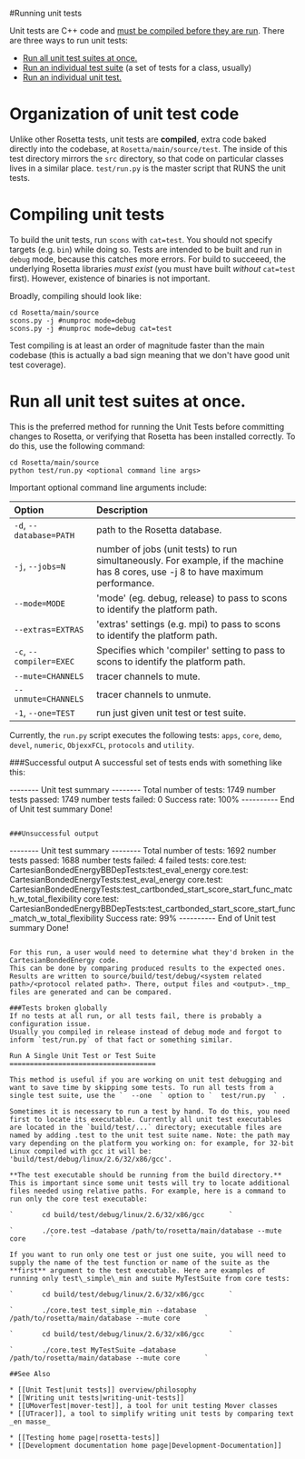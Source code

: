 #Running unit tests

Unit tests are C++ code and [must be compiled before they are run](#compiling-unit-tests). 
There are three ways to run unit tests:

-   [Run all unit test suites at once.](#run-all-unit-test-suites-at-once)
-   [Run an individual test suite](#run-a-single-unit-test-or-test-suite) (a set of tests for a class, usually)
-   [Run an individual unit test.](#run-a-single-unit-test-or-test-suite)

Organization of unit test code
================================
Unlike other Rosetta tests, unit tests are **compiled**, extra code baked directly into the codebase, at `Rosetta/main/source/test`. 
The inside of this test directory mirrors the `src` directory, so that code on particular classes lives in a similar place. 
`test/run.py` is the master script that RUNS the unit tests.

Compiling unit tests
====================
To build the unit tests, run `scons` with `cat=test`. You should not specify targets (e.g. `bin`) while doing so. Tests are intended to be built and run in `debug` mode, because this catches more errors. For build to succeeed, the underlying Rosetta libraries *must exist* (you must have built *without* `cat=test` first). However, existence of binaries is not important.

Broadly, compiling should look like:

```
cd Rosetta/main/source
scons.py -j #numproc mode=debug
scons.py -j #numproc mode=debug cat=test
```

Test compiling is at least an order of magnitude faster than the main codebase (this is actually a bad sign meaning that we don't have good unit test coverage).


Run all unit test suites at once.
================================

This is the preferred method for running the Unit Tests before committing changes to Rosetta, or verifying that Rosetta has been installed correctly. To do this, use the following command:

```
cd Rosetta/main/source
python test/run.py <optional command line args>
```

Important optional command line arguments include:

|  Option                 |  Description                                                        |
|:------------------------|:--------------------------------------------------------------------|
| `-d`, `--database=PATH` | path to the Rosetta database.                         |
| `-j`, `--jobs=N`        | number of jobs (unit tests) to run simultaneously. For example, if the machine has 8 cores, use -j 8 to have maximum performance. |
| `--mode=MODE`         | 'mode' (eg. debug, release) to pass to scons to identify the platform path. |
| `--extras=EXTRAS`     | 'extras' settings (e.g. mpi) to pass to scons to identify the platform path. |
| `-c`, `--compiler=EXEC` | Specifies which 'compiler' setting to pass to scons to identify the platform path. |
| `--mute=CHANNELS`     | tracer channels to mute. |
| `--unmute=CHANNELS`   | tracer channels to unmute.
| `-1`, `--one=TEST`      | run just given unit test or test suite. |

Currently, the `run.py` script executes the following tests: `apps`, `core`, `demo`, `devel`, `numeric`, `ObjexxFCL`, `protocols` and `utility`.

###Successful output
A successful set of tests ends with something like this:

-------- Unit test summary --------
Total number of tests: 1749
  number tests passed: 1749
  number tests failed: 0
Success rate: 100%
---------- End of Unit test summary
Done!
```

###Unsuccessful output

```
-------- Unit test summary --------
Total number of tests: 1692
  number tests passed: 1688
  number tests failed: 4
  failed tests:
    core.test: CartesianBondedEnergyBBDepTests:test_eval_energy
    core.test: CartesianBondedEnergyTests:test_eval_energy
    core.test: CartesianBondedEnergyTests:test_cartbonded_start_score_start_func_match_w_total_flexibility
    core.test: CartesianBondedEnergyBBDepTests:test_cartbonded_start_score_start_func_match_w_total_flexibility
Success rate: 99%
---------- End of Unit test summary
Done!
```

For this run, a user would need to determine what they'd broken in the CartesianBondedEnergy code.
This can be done by comparing produced results to the expected ones. Results are written to source/build/test/debug/<system related path>/<protocol related path>. There, output files and <output>._tmp_ files are generated and can be compared.

###Tests broken globally
If no tests at all run, or all tests fail, there is probably a configuration issue.
Usually you compiled in release instead of debug mode and forgot to inform `test/run.py` of that fact or something similar.

Run A Single Unit Test or Test Suite
====================================

This method is useful if you are working on unit test debugging and want to save time by skipping some tests. To run all tests from a single test suite, use the `  --one  ` option to `  test/run.py  ` .

Sometimes it is necessary to run a test by hand. To do this, you need first to locate its executable. Currently all unit test executables are located in the `build/test/...` directory; executable files are named by adding .test to the unit test suite name. Note: the path may vary depending on the platform you working on: for example, for 32-bit Linux compiled with gcc it will be: 'build/test/debug/linux/2.6/32/x86/gcc'.

**The test executable should be running from the build directory.** This is important since some unit tests will try to locate additional files needed using relative paths. For example, here is a command to run only the core test executable:

`       cd build/test/debug/linux/2.6/32/x86/gcc      `

`       ./core.test –database /path/to/rosetta/main/database --mute core      `

If you want to run only one test or just one suite, you will need to supply the name of the test function or name of the suite as the **first** argument to the test executable. Here are examples of running only test\_simple\_min and suite MyTestSuite from core tests:

`       cd build/test/debug/linux/2.6/32/x86/gcc      `

`       ./core.test test_simple_min --database /path/to/rosetta/main/database --mute core      `

`       cd build/test/debug/linux/2.6/32/x86/gcc      `

`       ./core.test MyTestSuite –database /path/to/rosetta/main/database --mute core      `

##See Also

* [[Unit Test|unit tests]] overview/philosophy
* [[Writing unit tests|writing-unit-tests]]
* [[UMoverTest|mover-test]], a tool for unit testing Mover classes
* [[UTracer]], a tool to simplify writing unit tests by comparing text _en masse_

* [[Testing home page|rosetta-tests]]
* [[Development documentation home page|Development-Documentation]]